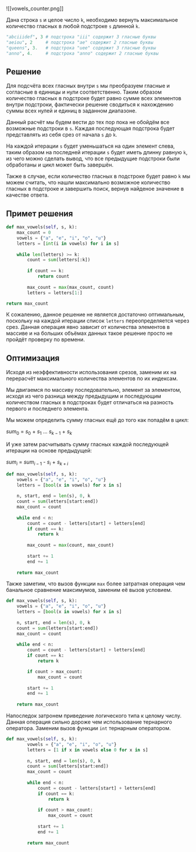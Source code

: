![[vowels_counter.png]]

Дана строка `s` и целое число `k`, необходимо вернуть максимальное количество гласных в любой подстроке `s` длинной `k`.

```Python
"abciiidef", 3 # подстрока "iii" содержит 3 гласные буквы
"aeiou", 2     # подстрока "ae" содержит 2 гласные буквы
"queens", 3.   # подстрока "uee" содержит 3 гласные буквы
"anno", 4.     # подстрока "anno" содержит 2 гласные буквы
```

## Решение

Для подсчёта всех гласных внутри `s` мы преобразуем гласные и согласные в единицы и нули соответственно. Таким образом количество гласных в подстроке будет равно сумме всех элементов внутри подстроки, фактически решение сводиться к нахождению суммы всех нулей и единиц в заданном диапазоне.

Данный расчёт мы будем вести до тех пор пока не обойдём все возможные подстроки в `s`. Каждая последующая подстрока будет представлять из себя срез от начала `s` до `k`. 

На каждой итерации `s` будет уменьшаться на один элемент слева, таким образом на последней итерации `s` будет иметь длинну равную `k`, из чего можно сделать вывод, что все предыдущие подстроки были обработаны и цикл может быть завершён.

Также в случае, если количество гласных в подстроке будет равно `k` мы можем считать, что нашли максимально возможное количество гласных в подстроке и завершить поиск, вернув найденое значение в качестве ответа. 

## Примет решения

```Python
def max_vowels(self, s, k):
	max_count = 0
	vowels = {"a", "e", "i", "o", "u"}
	letters = [int(i in vowels) for i in s]
	
	while len(letters) >= k:
		count = sum(letters[:k])
		
		if count == k:
			return count
		
		max_count = max(max_count, count)
		letters = letters[1:]

return max_count
```

К сожалению, данное решение не является достаточно оптимальным, поскольку на каждой итерации список `letters` переопределяется через срез. Данная операция явно зависит от количества элементов в массиве и на больших объёмах данных такое решение просто не пройдёт проверку по времени.

## Оптимизация

Исходя из неэффективности использования срезов, заменим их на перерасчёт максимального количества элементов по их индексам.

Мы двигаемся по массиву последовательно, элемент за элементом, исходя из чего разница между предыдущим и последующим количеством гласных в подстроках будет отличаться на разность первого и последнего элемента.

Мы можем определить сумму гласных ещё до того как попадём в цикл: 

$sum_{0}$ = $s_{0}$ + $s_{1}$ ... $s_{k-1}$ + $s_{k}$

И уже затем расчитывать сумму гласных каждой последующей итерации на основе предыдущей:

$sum_{i}$ = $sum_{i-1}$ - $s_{i}$ + $s_{k + i}$

```Python
def max_vowels(self, s, k):
	vowels = {"a", "e", "i", "o", "u"}
	letters = [bool(x in vowels) for x in s]
	
	n, start, end = len(s), 0, k
	count = sum(letters[start:end])
	max_count = count
	
	while end < n:
		count = count - letters[start] + letters[end]
		if count == k:
			return k
		
		max_count = max(count, max_count)
		
		start += 1
		end += 1
		
	return max_count
```

Также заметим, что вызов функции `max` более затратная операция чем банальное сравнение максимумов, заменим её вызов условием.

```Python
def max_vowels(self, s, k):
	vowels = {"a", "e", "i", "o", "u"}
	letters = [bool(x in vowels) for x in s]
	
	n, start, end = len(s), 0, k
	count = sum(letters[start:end])
	max_count = count
	
	while end < n:
		count = count - letters[start] + letters[end]
		if count == k:
			return k

		if count > max_count:
			max_count = count
		
		start += 1
		end += 1
		
	return max_count
```

Напоследок затронем приведение логического типа к целому числу. Данная операция сильно дороже чем использование тернарного оператора. Заменим вызов функции `int` тернарным оператором.

```Python
def max_vowels(self, s, k):
        vowels = {"a", "e", "i", "o", "u"}
        letters = [1 if x in vowels else 0 for x in s]
        
        n, start, end = len(s), 0, k
        count = sum(letters[start:end])
        max_count = count
        
        while end < n:
            count = count - letters[start] + letters[end]
            if count == k:
                return k
                
            if count > max_count:
                max_count = count
            
            start += 1
            end += 1
            
        return max_count
```